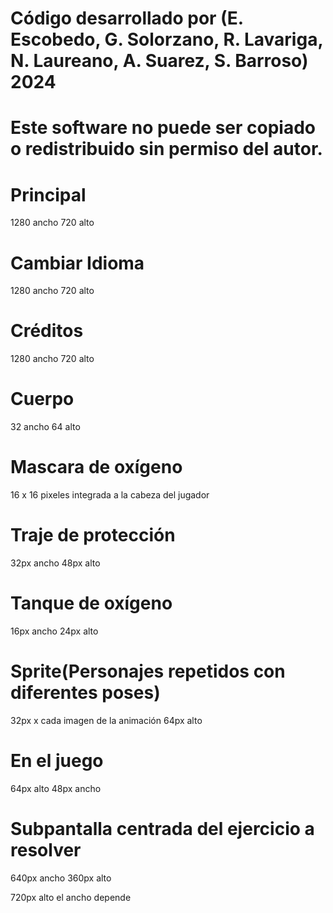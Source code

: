 # Código desarrollado por (E. Escobedo, G. Solorzano, R. Lavariga, N. Laureano, A. Suarez, S. Barroso) 2024
# Este software no puede ser copiado o redistribuido sin permiso del autor.
<!--  MENÚ -->
# Principal
1280 ancho
720 alto
# Cambiar Idioma
1280 ancho
720 alto
# Créditos
1280 ancho
720 alto

<!-- Personajes -->
# Cuerpo
32 ancho
64 alto
# Mascara de oxígeno
16 x 16 pixeles integrada a la cabeza del jugador
# Traje de protección
32px ancho
48px alto
# Tanque de oxígeno
16px ancho
24px alto
# Sprite(Personajes repetidos con diferentes poses)
32px x cada imagen de la animación
64px alto

<!-- Oxigenator -->
# En el juego
64px alto
48px ancho
# Subpantalla centrada del ejercicio a resolver
640px ancho
360px alto


<!-- Mapas -->
720px alto
el ancho depende 

